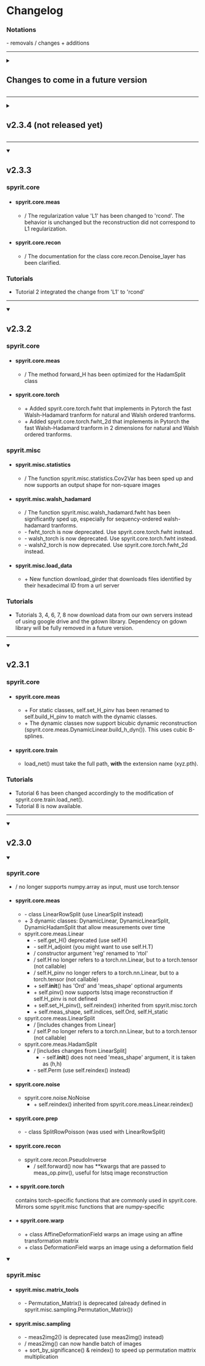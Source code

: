 # Changelog

### Notations

\- removals
/ changes
\+ additions

---

<details>
<summary>

## Changes to come in a future version

</summary>


</details>

---

<details><summary>

## v2.3.4 (not released yet)
</summary>

### spyrit.core
* #### General changes
    * The input and output shapes have been standardized across operators. All still images (i.e. not videos) have shape `(*, h, w)`, where `*` is any batch dimension (e.g. batch size and number of channels), and `h` and `w` are the height and width of the image. All measurements have shape `(*, M)`, where `*` is the same batch dimension than the images they come from. Videos have shape `(*, t, c, h, w)` where `t` is the time dimension, representing the number of frames in the video, `c` is the number of channels. Dynamic measurements from videos will thus have shape `(*, c, M)`.
    * The overall use of gpu has been improved. Every class of the `core` module now has a method `self.device` that allows to track the device on which its parameters are.
* #### spyrit.core.meas
    * / The regularization value 'L1' has been changed to 'rcond'. The behavior is unchanged but the reconstruction did not correspond to L1 regularization.
    * / Fixed .pinv() output shape (it was transposed with some regularisation methods)
    * / Fixed some device errors when using cuda with .pinv()
    * / The measurement matrix H is now stored with the data type it is given to the constructor (it was previously converted to torch.float32 for memory reasons)
    * \+ added in the .pinv() method a diff parameter enabling differentiated reconstructions (subtracting negative patterns/measurements to the positive patterns/measurements)
* #### spyrit.core.recon
    * \- The class core.recon.Denoise_layer is deprecated and will be removed in a future version
    * / The class TikhonovMeasurementPriorDiag no longer uses Denoise_layer and uses instead an internal method to handle the denoising.
* #### spyrit.core.train
    * / load_net() uses the weights_only=True parameter in the torch.load() function. Documentation updated.
* #### spyrit.core.warp
    * / The warping operation (forward method) now has to be performed on (b,c,h,w) input tensors, and returns (b, time, c, h, w) output tensors.
    * / The AffineDeformationField does not store anymore the field as an attribute, but is rather generated on the fly. This allows for more efficient memory management.
    * / In AffineDeformationField the image size can be changed.
    * \+ It is now possible to use biquintic (5th-order) warping. This uses scikit-image's (skimage) warp function, which relies on numpy arrays.

### Tutorials
* Tutorial 2 integrated the change from 'L1' to 'rcond'

</details>

---

<details open><summary>

## v2.3.3
</summary>

### spyrit.core
* #### spyrit.core.meas
    * / The regularization value 'L1' has been changed to 'rcond'. The behavior is unchanged but the reconstruction did not correspond to L1 regularization.
* #### spyrit.core.recon
    * / The documentation for the class core.recon.Denoise_layer has been clarified.

### Tutorials

* Tutorial 2 integrated the change from 'L1' to 'rcond'

</details>

---

<details open><summary>

## v2.3.2
</summary>

### spyrit.core
* #### spyrit.core.meas
    * / The method forward_H has been optimized for the HadamSplit class
* #### spyrit.core.torch
    * \+ Added spyrit.core.torch.fwht that implements in Pytorch the fast Walsh-Hadamard tranform for natural and Walsh ordered tranforms.
    * \+ Added spyrit.core.torch.fwht_2d that implements in Pytorch the fast Walsh-Hadamard tranform in 2 dimensions for natural and Walsh ordered tranforms.

### spyrit.misc

* #### spyrit.misc.statistics
    * / The function spyrit.misc.statistics.Cov2Var has been sped up and now supports an output shape for non-square images
* #### spyrit.misc.walsh_hadamard
    * / The function spyrit.misc.walsh_hadamard.fwht has been significantly sped up, especially for sequency-ordered walsh-hadamard tranforms.
    * \- fwht_torch is now deprecated. Use spyrit.core.torch.fwht instead.
    * \- walsh_torch is now deprecated. Use spyrit.core.torch.fwht instead.
    * \- walsh2_torch is now deprecated. Use spyrit.core.torch.fwht_2d instead.
* #### spyrit.misc.load_data
    * \+ New function download_girder that downloads files identified by their hexadecimal ID from a url server

### Tutorials

* Tutorials 3, 4, 6, 7, 8 now download data from our own servers instead of using google drive and the gdown library. Dependency on gdown library will be fully removed in a future version.

</details>

---

<details open><summary>

## v2.3.1
</summary>

### spyrit.core

* #### spyrit.core.meas
    * \+ For static classes, self.set_H_pinv has been renamed to self.build_H_pinv to match with the dynamic classes.
    * \+ The dynamic classes now support bicubic dynamic reconstruction (spyrit.core.meas.DynamicLinear.build_h_dyn()). This uses cubic B-splines.
* #### spyrit.core.train
    * load_net() must take the full path, **with** the extension name (xyz.pth).

### Tutorials

* Tutorial 6 has been changed accordingly to the modification of spyrit.core.train.load_net().
* Tutorial 8 is now available.

</details>

---

<details open><summary>

## v2.3.0
</summary>

<details open><summary>

### spyrit.core
</summary>

* / no longer supports numpy.array as input, must use torch.tensor
* #### spyrit.core.meas
    * \- class LinearRowSplit (use LinearSplit instead)
    * \+ 3 dynamic classes: DynamicLinear, DynamicLinearSplit, DynamicHadamSplit that allow measurements over time
    * spyrit.core.meas.Linear
        * \- self.get_H() deprecated (use self.H)
        * \- self.H_adjoint (you might want to use self.H.T)
        * / constructor argument 'reg' renamed to 'rtol'
        * / self.H no longer refers to a torch.nn.Linear, but to a torch.tensor (not callable)
        * / self.H_pinv no longer refers to a torch.nn.Linear, but to a torch.tensor (not callable)
        * \+ self.__init__() has 'Ord' and 'meas_shape' optional arguments
        * \+ self.pinv() now supports lstsq image reconstruction if self.H_pinv is not defined
        * \+ self.set_H_pinv(), self.reindex() inherited from spyrit.misc.torch
        * \+ self.meas_shape, self.indices, self.Ord, self.H_static
    * spyrit.core.meas.LinearSplit
        * / [includes changes from Linear]
        * / self.P no longer refers to a torch.nn.Linear, but to a torch.tensor (not callable)
    * spyrit.core.meas.HadamSplit
        * / [includes changes from LinearSplit]
            * \- self.__init__() does not need 'meas_shape' argument, it is taken as (h,h)
        * \- self.Perm (use self.reindex() instead)
* #### spyrit.core.noise
    * spyrit.core.noise.NoNoise
        * \+ self.reindex() inherited from spyrit.core.meas.Linear.reindex()
* #### spyrit.core.prep
    * \- class SplitRowPoisson (was used with LinearRowSplit)
* #### spyrit.core.recon
    * spyrit.core.recon.PseudoInverse
        * / self.forward() now has **kwargs that are passed to meas_op.pinv(), useful for lstsq image reconstruction
* #### \+ spyrit.core.torch
    contains torch-specific functions that are commonly used in spyrit.core. Mirrors some spyrit.misc functions that are numpy-specific
* #### \+ spyrit.core.warp
    * \+ class AffineDeformationField
        warps an image using an affine transformation matrix
    * \+ class DeformationField
        warps an image using a deformation field
</details>

<details open><summary>

### spyrit.misc
</summary>

* #### spyrit.misc.matrix_tools
    * \- Permutation_Matrix() is deprecated (already defined in spyrit.misc.sampling.Permutation_Matrix())
* #### spyrit.misc.sampling
    * \- meas2img2() is deprecated (use meas2img() instead)
    * / meas2img() can now handle batch of images
    * \+ sort_by_significance() & reindex() to speed up permutation mattrix multiplication
</details>
